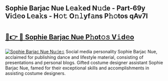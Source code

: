 ## Sophie Barjac Nue L𝚎a𝚔ed N𝚞𝚍e - Part-69y Vi𝚍𝚎o L𝚎a𝚔s - H𝚘𝚝 O𝚗𝚕yf𝚊ns P𝚑𝚘tos qAv7I

# <h2><a href="http://kf4rivd.oniu.top/?m=Sophie+Barjac+Nue">🔗👉 🔴 Sophie Barjac Nue P𝚑ot𝚘𝚜 V𝚒d𝚎o</a></h2>

[![Sophie Barjac Nue Nu𝚍e𝚜](https://i.imgur.com/0qMVB7G.gif)](http://kf4rivd.oniu.top/?m=Sophie+Barjac+Nue)
Social media personality Sophie Barjac Nue, acclaimed for publishing dance and lifestyle material, consisting of presentations and personal blogs. Gifted costume designer assistant Sophie Barjac Nue, famed for their exceptional skills and accomplishments in assisting costume designers.  

